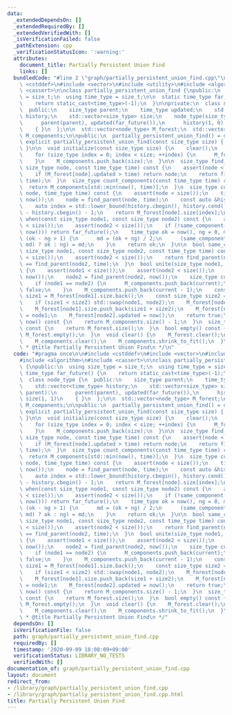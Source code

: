```yaml
---
data:
  _extendedDependsOn: []
  _extendedRequiredBy: []
  _extendedVerifiedWith: []
  _isVerificationFailed: false
  _pathExtension: cpp
  _verificationStatusIcon: ':warning:'
  attributes:
    document_title: Partially Persistent Union Find
    links: []
  bundledCode: "#line 2 \"graph/partially_persistent_union_find.cpp\"\n\n#include\
    \ <cstddef>\n#include <vector>\n#include <utility>\n#include <algorithm>\n#include\
    \ <cassert>\n\nclass partially_persistent_union_find {\npublic:\n  using size_type\
    \ = size_t;\n  using time_type = size_t;\n\n  static time_type far_future() {\n\
    \    return static_cast<time_type>(-1);\n  }\n\nprivate:\n  class node_type {\n\
    \  public:\n    size_type parent;\n    time_type updated;\n    std::vector<time_type>\
    \ history;\n    std::vector<size_type> size;\n    node_type(size_type parent):\n\
    \      parent(parent), updated(far_future()),\n      history(1, 0), size(1, 1)\n\
    \    { }\n  };\n\n  std::vector<node_type> M_forest;\n  std::vector<size_type>\
    \ M_components;\n\npublic:\n  partially_persistent_union_find() = default;\n \
    \ explicit partially_persistent_union_find(const size_type size) { initialize(size);\
    \ }\n\n  void initialize(const size_type size) {\n    clear();\n    M_forest.reserve(size);\n\
    \    for (size_type index = 0; index < size; ++index) {\n      M_forest.emplace_back(index);\n\
    \    }\n    M_components.push_back(size);\n  }\n\n  size_type find_parent(const\
    \ size_type node, const time_type time) const {\n    assert(node < size());\n\
    \    if (M_forest[node].updated > time) return node;\n    return find_parent(M_forest[node].parent,\
    \ time);\n  }\n  size_type count_components(const time_type time) const {\n  \
    \  return M_components[std::min(now(), time)];\n  }\n  size_type component_size(size_type\
    \ node, time_type time) const {\n    assert(node < size());\n    time = std::min(time,\
    \ now());\n    node = find_parent(node, time);\n    const auto &history = M_forest[node].history;\n\
    \    auto index = std::lower_bound(history.cbegin(), history.cend(), time + 1)\
    \ - history.cbegin() - 1;\n    return M_forest[node].size[index];\n  }\n\n  time_type\
    \ when(const size_type node1, const size_type node2) const {\n    assert(node1\
    \ < size());\n    assert(node2 < size());\n    if (!same_component(node1, node2,\
    \ now())) return far_future();\n    time_type ok = now(), ng = 0, md;\n    while\
    \ (ok - ng > 1) {\n      md = (ok + ng) / 2;\n      (same_component(node1, node2,\
    \ md) ? ok : ng) = md;\n    }\n    return ok;\n  }\n\n  bool same_component(const\
    \ size_type node1, const size_type node2, const time_type time) const {\n    assert(node1\
    \ < size());\n    assert(node2 < size());\n    return find_parent(node1, time)\
    \ == find_parent(node2, time);\n  }\n  bool unite(size_type node1, size_type node2)\
    \ {\n    assert(node1 < size());\n    assert(node2 < size());\n    node1 = find_parent(node1,\
    \ now());\n    node2 = find_parent(node2, now());\n    size_type current = M_components.back();\n\
    \    if (node1 == node2) {\n      M_components.push_back(current);\n      return\
    \ false;\n    }\n    M_components.push_back(current - 1);\n    const size_type\
    \ size1 = M_forest[node1].size.back();\n    const size_type size2 = M_forest[node2].size.back();\n\
    \    if (size1 < size2) std::swap(node1, node2);\n    M_forest[node1].history.push_back(now());\n\
    \    M_forest[node1].size.push_back(size1 + size2);\n    M_forest[node2].parent\
    \ = node1;\n    M_forest[node2].updated = now();\n    return true;\n  }\n\n  time_type\
    \ now() const {\n    return M_components.size() - 1;\n  }\n  size_type size()\
    \ const {\n    return M_forest.size();\n  }\n  bool empty() const {\n    return\
    \ M_forest.empty();\n  }\n  void clear() {\n    M_forest.clear();\n    M_forest.shrink_to_fit();\n\
    \    M_components.clear();\n    M_components.shrink_to_fit();\n  }\n};\n\n/**\n\
    \ * @title Partially Persistent Union Find\n */\n"
  code: "#pragma once\n\n#include <cstddef>\n#include <vector>\n#include <utility>\n\
    #include <algorithm>\n#include <cassert>\n\nclass partially_persistent_union_find\
    \ {\npublic:\n  using size_type = size_t;\n  using time_type = size_t;\n\n  static\
    \ time_type far_future() {\n    return static_cast<time_type>(-1);\n  }\n\nprivate:\n\
    \  class node_type {\n  public:\n    size_type parent;\n    time_type updated;\n\
    \    std::vector<time_type> history;\n    std::vector<size_type> size;\n    node_type(size_type\
    \ parent):\n      parent(parent), updated(far_future()),\n      history(1, 0),\
    \ size(1, 1)\n    { }\n  };\n\n  std::vector<node_type> M_forest;\n  std::vector<size_type>\
    \ M_components;\n\npublic:\n  partially_persistent_union_find() = default;\n \
    \ explicit partially_persistent_union_find(const size_type size) { initialize(size);\
    \ }\n\n  void initialize(const size_type size) {\n    clear();\n    M_forest.reserve(size);\n\
    \    for (size_type index = 0; index < size; ++index) {\n      M_forest.emplace_back(index);\n\
    \    }\n    M_components.push_back(size);\n  }\n\n  size_type find_parent(const\
    \ size_type node, const time_type time) const {\n    assert(node < size());\n\
    \    if (M_forest[node].updated > time) return node;\n    return find_parent(M_forest[node].parent,\
    \ time);\n  }\n  size_type count_components(const time_type time) const {\n  \
    \  return M_components[std::min(now(), time)];\n  }\n  size_type component_size(size_type\
    \ node, time_type time) const {\n    assert(node < size());\n    time = std::min(time,\
    \ now());\n    node = find_parent(node, time);\n    const auto &history = M_forest[node].history;\n\
    \    auto index = std::lower_bound(history.cbegin(), history.cend(), time + 1)\
    \ - history.cbegin() - 1;\n    return M_forest[node].size[index];\n  }\n\n  time_type\
    \ when(const size_type node1, const size_type node2) const {\n    assert(node1\
    \ < size());\n    assert(node2 < size());\n    if (!same_component(node1, node2,\
    \ now())) return far_future();\n    time_type ok = now(), ng = 0, md;\n    while\
    \ (ok - ng > 1) {\n      md = (ok + ng) / 2;\n      (same_component(node1, node2,\
    \ md) ? ok : ng) = md;\n    }\n    return ok;\n  }\n\n  bool same_component(const\
    \ size_type node1, const size_type node2, const time_type time) const {\n    assert(node1\
    \ < size());\n    assert(node2 < size());\n    return find_parent(node1, time)\
    \ == find_parent(node2, time);\n  }\n  bool unite(size_type node1, size_type node2)\
    \ {\n    assert(node1 < size());\n    assert(node2 < size());\n    node1 = find_parent(node1,\
    \ now());\n    node2 = find_parent(node2, now());\n    size_type current = M_components.back();\n\
    \    if (node1 == node2) {\n      M_components.push_back(current);\n      return\
    \ false;\n    }\n    M_components.push_back(current - 1);\n    const size_type\
    \ size1 = M_forest[node1].size.back();\n    const size_type size2 = M_forest[node2].size.back();\n\
    \    if (size1 < size2) std::swap(node1, node2);\n    M_forest[node1].history.push_back(now());\n\
    \    M_forest[node1].size.push_back(size1 + size2);\n    M_forest[node2].parent\
    \ = node1;\n    M_forest[node2].updated = now();\n    return true;\n  }\n\n  time_type\
    \ now() const {\n    return M_components.size() - 1;\n  }\n  size_type size()\
    \ const {\n    return M_forest.size();\n  }\n  bool empty() const {\n    return\
    \ M_forest.empty();\n  }\n  void clear() {\n    M_forest.clear();\n    M_forest.shrink_to_fit();\n\
    \    M_components.clear();\n    M_components.shrink_to_fit();\n  }\n};\n\n/**\n\
    \ * @title Partially Persistent Union Find\n */"
  dependsOn: []
  isVerificationFile: false
  path: graph/partially_persistent_union_find.cpp
  requiredBy: []
  timestamp: '2020-09-09 18:08:09+09:00'
  verificationStatus: LIBRARY_NO_TESTS
  verifiedWith: []
documentation_of: graph/partially_persistent_union_find.cpp
layout: document
redirect_from:
- /library/graph/partially_persistent_union_find.cpp
- /library/graph/partially_persistent_union_find.cpp.html
title: Partially Persistent Union Find
---
```

